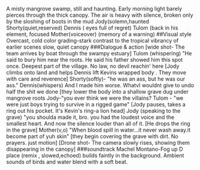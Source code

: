 A misty mangrove swamp, still and haunting.
Early morning light barely pierces through the thick canopy. The air is heavy with silence, broken only by the sloshing of boots in the mud
Jody(solemn,haunted
Shorty(quiet,reserved)
Dennis ( eyes full of regret)
Tulom (back in his element, focused
Mother(voiceover) (memory of a warning)
##Visual style
Overcast, cold color grading-stark contrast to the tropical vibrancy of earlier scenes
slow, quiet canopy
###Dialogue & action
[wide shot- The team arrives by boat through the swampy estuary]
Tulom (whispering)
"He said to bury him near the roots. He said his father showed him this spot once. Deepest part of the village. No law, no devil reachin' here
[Jody climbs onto land and helps Dennis lift Kevins wrapped body . They move with care and reverence]
Shorty(softly)- "he was an ass, but he was our ass."
Dennis(whispers)
And I made him worse. WhatvI wouldnt give to undo half the shit we done
[they lower the body into a shallow grave dug under mangrove roots
Jody-"you ever think we were the villains?
Tulom - "we were just boys trying to survive in a rigged game"
[Jody pauses, takes a ring out his pocket. It's Kevin's ring-a lion head]
Jody (speaking to the grave)
"you shoulda made it, bro. you had the loudest voice and the smallest heart. And now the silence louder than all of it.
[He drops the ring in the grave]
Mother(v,o)
"When blood spill in water...it never wash away.it become part of yuh skin"
[they begin covering the grave with dirt. No prayers. just motion]
[Drone shot- The camera slowly rises, showing them disappearing in the canopy]
###soundtrack
Machel Montano-Fog up D place
(remix , slowed,echoed) builds faintly in the background.
Ambient sounds of birds and water blend with a soft beat.





